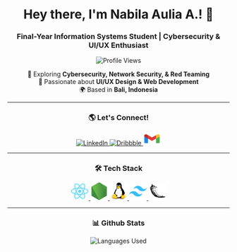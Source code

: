 <h1 align="center">Hey there, I'm Nabila Aulia A.! 🚀</h1>  
<h3 align="center">Final-Year Information Systems Student | Cybersecurity & UI/UX Enthusiast</h3>  
<p align="center">
  <img src="https://komarev.com/ghpvc/?username=nabilaauliaaa&label=Profile%20Views&color=ff69b4&style=flat" alt="Profile Views" />
</p>

<p align="center">  
  🔐 Exploring <strong>Cybersecurity, Network Security, & Red Teaming</strong> <br>  
  🎨 Passionate about <strong>UI/UX Design & Web Development</strong> <br>  
  🌍 Based in <strong>Bali, Indonesia</strong>
</p>

---

<h3 align="center">🌎 Let's Connect!</h3>  
<p align="center">  
  <a href="https://www.linkedin.com/in/nabilaauliaaa/" target="_blank">  
    <img src="https://raw.githubusercontent.com/rahuldkjain/github-profile-readme-generator/master/src/images/icons/Social/linked-in-alt.svg" alt="LinkedIn" height="30" width="40" />
  </a>  
  <a href="https://dribbble.com/nabilaauliaaa" target="_blank">  
    <img src="https://raw.githubusercontent.com/rahuldkjain/github-profile-readme-generator/master/src/images/icons/Social/dribbble.svg" alt="Dribbble" height="30" width="40" />  
  </a>  
  <a href="mailto:nabilaazizah128@gmail.com" target="_blank">
    <img src="https://raw.githubusercontent.com/rahuldkjain/github-profile-readme-generator/master/src/images/icons/Social/gmail.svg" alt="Email" height="30" width="40" />
  </a>
</p>

---

<h3 align="center">🛠️ Tech Stack</h3>  
<p align="center">  
  <a href="https://reactjs.org/" target="_blank" rel="noreferrer">  
    <img src="https://raw.githubusercontent.com/devicons/devicon/master/icons/react/react-original.svg" alt="ReactJS" width="40" height="40"/>
  </a>  
  <a href="https://nodejs.org/" target="_blank" rel="noreferrer">  
    <img src="https://raw.githubusercontent.com/devicons/devicon/master/icons/nodejs/nodejs-original.svg" alt="Node.js" width="40" height="40"/>  
  </a>  
  <a href="https://www.kali.org/" target="_blank" rel="noreferrer">  
    <img src="https://raw.githubusercontent.com/devicons/devicon/master/icons/linux/linux-original.svg" alt="Kali Linux" width="40" height="40"/>  
  </a>  
  <a href="https://tailwindcss.com/" target="_blank" rel="noreferrer">  
    <img src="https://raw.githubusercontent.com/devicons/devicon/master/icons/tailwindcss/tailwindcss-plain.svg" alt="TailwindCSS" width="40" height="40"/>  
  </a>  
  <a href="https://flask.palletsprojects.com/" target="_blank" rel="noreferrer">  
    <img src="https://raw.githubusercontent.com/devicons/devicon/master/icons/flask/flask-original.svg" alt="Flask" width="40" height="40"/>  
  </a>  
</p>

---

<h3 align="center">📊 Github Stats</h3>  
<p align="center">  
  <img src="https://github-readme-stats.vercel.app/api/top-langs?username=nabilaauliaaa&show_icons=true&layout=compact&theme=radical" alt="Languages Used" />  
</p>  

